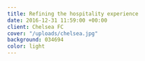 ```yaml
---
title: Refining the hospitality experience
date: 2016-12-31 11:59:00 +00:00
client: Chelsea FC
cover: "/uploads/chelsea.jpg"
background: 034694
color: light
---
```


